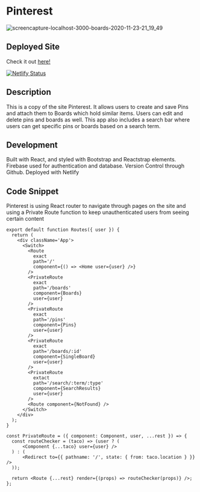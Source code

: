 # Pinterest

![screencapture-localhost-3000-boards-2020-11-23-21_19_49](https://user-images.githubusercontent.com/65687019/100043962-198e3980-2dd4-11eb-88a0-14c2ef080434.png)

## Deployed Site

Check it out <a href="https://sm-react-pinterest.netlify.app/">here!</a>

[![Netlify Status](https://api.netlify.com/api/v1/badges/ac41a525-bc87-4fe8-94b6-fb39aed7bff7/deploy-status)](https://app.netlify.com/sites/sm-react-pinterest/deploys)

## Description

This is a copy of the site Pinterest. It allows users to create and save Pins and attach them to Boards which hold similar items. Users can edit and delete pins and boards as well. This app also includes a search bar where users can get specific pins or boards based on a search term. 

## Development

Built with React, and styled with Bootstrap and Reactstrap elements. Firebase used for authentication and database. Version Control through Github. Deployed with Netlify

## Code Snippet

Pinterest is using React router to navigate through pages on the site and using a Private Route function to keep unauthenticated users from seeing certain content
```
export default function Routes({ user }) {
  return (
    <div className='App'>
      <Switch>
        <Route
          exact
          path='/'
          component={() => <Home user={user} />}
        />
        <PrivateRoute
          exact
          path='/boards'
          component={Boards}
          user={user}
        />
        <PrivateRoute
          exact
          path='/pins'
          component={Pins}
          user={user}
        />
        <PrivateRoute
          exact
          path='/boards/:id'
          component={SingleBoard}
          user={user}
        />
        <PrivateRoute
          extact
          path='/search/:term/:type'
          component={SearchResults}
          user={user}
        />
        <Route component={NotFound} />
      </Switch>
    </div>
  );
}

const PrivateRoute = ({ component: Component, user, ...rest }) => {
  const routeChecker = (taco) => (user ? (
      <Component {...taco} user={user} />
  ) : (
      <Redirect to={{ pathname: '/', state: { from: taco.location } }} />
  ));

  return <Route {...rest} render={(props) => routeChecker(props)} />;
};
```

